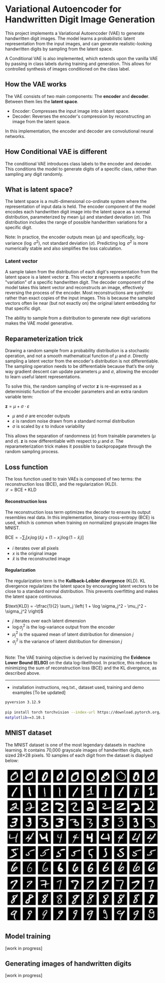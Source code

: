 # Variational Autoencoder for Handwritten Digit Image Generation
This project implements a Variational Autoencoder (VAE) to generate handwritten digit images. The model learns a probabilistic latent representation from the input images, and can generate realistic-looking handwritten digits by sampling from the latent space.

A Conditional VAE is also implemented, which extends upon the vanilla VAE by passing in class labels during training and generation. This allows for controlled synthesis of images conditioned on the class label.


## How the VAE works
The VAE consists of two main components: The <b>encoder</b> and <b>decoder</b>. Between them lies the <b>latent space</b>.
- Encoder: Compresses the input image into a latent space.
- Decoder: Reverses the encoder's compression by reconstructing an image from the latent space.

In this implementation, the encoder and decoder are convolutional neural networks.


## How Conditional VAE is different
The conditional VAE introduces class labels to the encoder and decoder. This conditions the model to generate digits of a specific class, rather than sampling any digit randomly.


## What is latent space?
The latent space is a multi-dimensional co-ordinate system where the representation of input data is held.
The encoder component of the model encodes each handwritten digit image into the latent space as a normal distribution, parameterized by mean ($\mu$) and standard deviation ($\sigma$).
This distribution includes the range of possible handwritten variations for a specific digit.

Note: In practice, the encoder outputs mean ($\mu$) and specifically, log-variance ($\log$ $\sigma^2$), not standard deviation ($\sigma$).
Predicting $\log$ $\sigma^2$ is more numerically stable and also simplifies the loss calculation.


### Latent vector
A sample taken from the distribution of each digit's representation from the latent space is a latent vector $\mathbf{z}$.
This vector $\mathbf{z}$ represents a specific "variation" of a specific handwritten digit.
The decoder component of the model takes this latent vector and reconstructs an image, effectively reversing the process of the encoder.
Most reconstructions are synthetic rather than exact copies of the input images. This is because the sampled vectors often lie near (but not exactly on) the original latent embedding for that specific digit.

The ability to sample from a distribution to generate new digit variations makes the VAE model generative.


## Reparameterization trick
Drawing a random sample from a probability distribution is a stochastic operation, and not a smooth mathematical function of $\mu$ and $\sigma$. Directly sampling a latent vector from the encoder's distribution is not differentiable. The sampling operation needs to be differentiable because that’s the only way gradient descent can update parameters $\mu$ and $\sigma$, allowing the encoder to learn useful latent representations.

To solve this, the random sampling of vector $\mathbf{z}$ is re-expressed as a deterministic function of the encoder parameters and an extra random variable term:

$\mathbf{z} = \mu + \sigma \cdot \varepsilon$
- $\mu$ and $\sigma$ are encoder outputs
- $\varepsilon$ is random noise drawn from a standard normal distribution
- $\sigma$ is scaled by $\varepsilon$ to induce variability

This allows the separation of randomness ($\varepsilon$) from trainable parameters ($\mu$ and $\sigma$). $\mathbf{z}$ is now differentiable with respect to $\mu$ and $\sigma$.
The reparameterization trick makes it possible to backpropagate through the random sampling process.


## Loss function
The loss function used to train VAEs is composed of two terms: the reconstruction loss (BCE), and the regularization (KLD). <br>
$\mathcal{L} = \text{BCE} + \text{KLD}$

#### Reconstruction loss
The reconstruction loss term optimizes the decoder to ensure its output resembles real data. In this implementation, binary cross-entropy (BCE) is used, which is common when training on normalized grayscale images like MNIST.

$\text{BCE} = - \sum_i \left[ x_i \log(\hat{x}_i) + (1 - x_i)\log(1 - \hat{x}_i) \right]$
- $i$ iterates over all pixels
- $x$ is the original image
- $\hat{x}$ is the reconstructed image

#### Regularization
The regularization term is the <b>Kullback-Leibler divergence</b> (KLD). KL divergence regularizes the latent space by encouraging latent vectors to be close to a standard normal distribution. This prevents overfitting and makes the latent space continuous.

$\text{KLD} = -\tfrac{1}{2} \sum_j \left( 1 + \log \sigma_j^2 - \mu_j^2 - \sigma_j^2 \right)$
- $j$ iterates over each latent dimension
- $\log \sigma_j^2$ is the log-variance output from the encoder
- $\mu_j^2$ is the squared mean of latent distribution for dimension $j$
- $\sigma_j^2$ is the variance of latent distribution for dimension $j$

<br> Note: The VAE training objective is derived by maximizing the <b>Evidence Lower Bound (ELBO)</b> on the data log-likelihood.
In practice, this reduces to minimizing the sum of reconstruction loss (BCE) and the KL divergence, as described above.


---
- installation instructions, req.txt., dataset used, training and demo examples
[To be updated]

```sh
pyversion 3.12.9

pip install torch torchvision --index-url https://download.pytorch.org/whl/cu124
matplotlib==3.10.1
```

## MNIST dataset
The MNIST dataset is one of the most legendary datasets in machine learning. It contains 70,000 grayscale images of handwritten digits, each sized 28×28 pixels. 10 samples of each digit from the dataset is diaplyed below:

<p align="center">
    <img src="./assets/mnist_10x10_300dpi.png" alt="mnist dataset all class samples" width="600"/>
</p>


## Model training
[work in progress]


## Generating images of handwritten digits
[work in progress]

